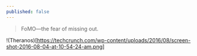 ```yaml
---
published: false
---
```


> FoMO—the fear of missing out.

!(Theranos)[https://techcrunch.com/wp-content/uploads/2016/08/screen-shot-2016-08-04-at-10-54-24-am.png]



